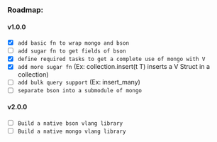 ### Roadmap:

#### v1.0.0
- [x] `add basic fn to wrap mongo and bson`
- [ ] `add sugar fn to get fields of bson`
- [x] `define required tasks to get a complete use of mongo with V`
- [x] `add more sugar fn` (Ex: collection.insert<T>(t T) inserts a V Struct in a collection)
- [ ] `add bulk query support` (Ex: insert_many)
- [ ] `separate bson into a submodule of mongo`

#### v2.0.0
- [ ] `Build a native bson vlang library`
- [ ] `Build a native mongo vlang library`
